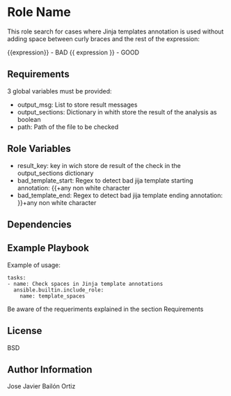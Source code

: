 Role Name
=========

This role search for cases where Jinja templates annotation is used without adding space between curly braces and the rest of the expression:

{{expression}} -  BAD
{{ expression }} - GOOD

Requirements
------------

3 global variables must be provided:
  - output_msg: List to store result messages
  - output_sections: Dictionary in whith store the result of the analysis as boolean
  - path: Path of the file to be checked


Role Variables
--------------

  - result_key: key in wich store de result of the check in the output_sections dictionary
  - bad_template_start: Regex to detect bad jija template starting annotation: {{+any non white character
  - bad_template_end: Regex to detect bad jija template ending annotation: }}+any non white character


Dependencies
------------
 

Example Playbook
----------------

Example of usage:

    tasks:
    - name: Check spaces in Jinja template annotations
      ansible.builtin.include_role:
        name: template_spaces 

Be aware of the requeriments explained in the section Requirements

License
-------

BSD

Author Information
------------------

Jose Javier Bailón Ortiz
